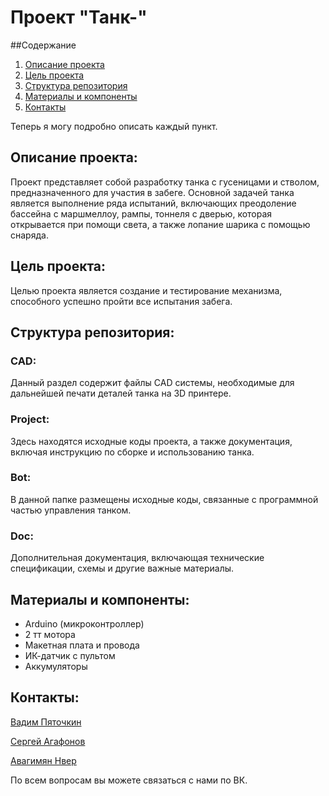 # Проект "Танк-"

##Содержание
1. [Описание проекта](#описание-проекта)
2. [Цель проекта](#цель-проекта)
3. [Структура репозитория](#структура-репозитория)
4. [Материалы и компоненты](#материалы-и-компоненты)
6. [Контакты](#контакты)

Теперь я могу подробно описать каждый пункт.
## Описание проекта:
Проект представляет собой разработку танка с гусеницами и стволом, предназначенного для участия в забеге. Основной задачей танка является выполнение ряда испытаний, включающих преодоление бассейна с маршмеллоу, рампы, тоннеля с дверью, которая открывается при помощи света, а также лопание шарика с помощью снаряда.

## Цель проекта:
Целью проекта является создание и тестирование механизма, способного успешно пройти все испытания забега.

## Структура репозитория:

### CAD:
Данный раздел содержит файлы CAD системы, необходимые для дальнейшей печати деталей танка на 3D принтере.

### Project:
Здесь находятся исходные коды проекта, а также документация, включая инструкцию по сборке и использованию танка.

### Bot:
В данной папке размещены исходные коды, связанные с программной частью управления танком.

### Doc:
Дополнительная документация, включающая технические спецификации, схемы и другие важные материалы.

## Материалы и компоненты:
- Arduino (микроконтроллер)
- 2 тт мотора
- Макетная плата и провода
- ИК-датчик с пультом
- Аккумуляторы

## Контакты:
[Вадим Пяточкин](https://vk.com/vadimus_sp)

[Сергей Агафонов](https://vk.com/id460689293) 

[Авагимян Нвер](https://vk.com/artsakhskii)

По всем вопросам вы можете связаться с нами по ВК.

